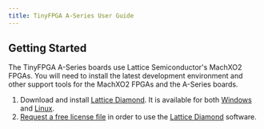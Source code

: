 ```yaml
---
title: TinyFPGA A-Series User Guide
---
```


## Getting Started
The TinyFPGA A-Series boards use Lattice Semiconductor's MachXO2 FPGAs.  You will need to install the latest development environment and other support tools for the MachXO2 FPGAs and the A-Series boards.

1. Download and install [Lattice Diamond](http://www.latticesemi.com/latticediamond).  It is available for both [Windows](http://www.latticesemi.com/latticediamond#windows) and [Linux](http://www.latticesemi.com/latticediamond#linux).
2. [Request a free license file](http://www.latticesemi.com/Support/Licensing/DiamondAndiCEcube2SoftwareLicensing/DiamondFree.aspx) in order to use the [Lattice Diamond](http://www.latticesemi.com/latticediamond) software.
